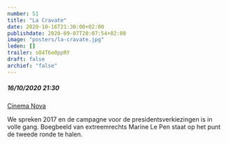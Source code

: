 ```yaml
---
number: 51
title: "La Cravate"
date: 2020-10-16T21:30:00+02:00
publishdate: 2020-09-07T20:07:54+02:00
image: "posters/la-cravate.jpg"
leden: []
trailer: sO4T6o0ppRY
draft: false
archief: "false"
---
```


##### 16/10/2020 21:30

[Cinema Nova](https://www.nova-cinema.org/prog/2020/179-a-la-folie-waanzin/la-cravate/)

We spreken 2017 en de campagne voor de presidentsverkiezingen is in volle gang.
Boegbeeld van extreemrechts Marine Le Pen staat op het punt de tweede ronde te halen.
<!--more-->

